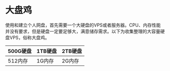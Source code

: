 
# 大盘鸡

使用和建立个人网盘，首先需要一个大硬盘的VPS或者服务器。CPU、内存性能并没有要求，但是硬盘一定要足够大，满意储存需求。以下为收集整理的大容量硬盘VPS，俗称大盘鸡。

| 500G硬盘 | 1TB硬盘 | 2TB硬盘 |
|---------|--------|---------|
| 512内存 | 1G内存 | 2G内存 |


<!--stackedit_data:
eyJoaXN0b3J5IjpbLTU1NTQyNzc3MCwtNzEyMDgyMzFdfQ==
-->